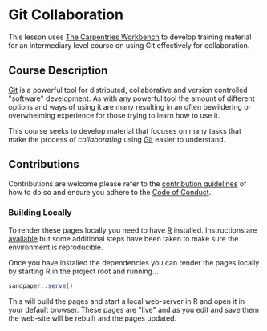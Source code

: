 # Git Collaboration

This lesson uses [The Carpentries Workbench][workbench] to develop training material for an intermediary level course on
using Git effectively for collaboration.

## Course Description

[Git][git] is a powerful tool for distributed, collaborative and version controlled "software" development. As with any
powerful tool the amount of different options and ways of using it are many resulting in an often bewildering or
overwhelming experience for those trying to learn how to use it.

This course seeks to develop material that focuses on many tasks that make the process of _collaborating_ using
[Git][git] easier to understand.

## Contributions

Contributions are welcome please refer to the [contribution guidelines](CONTRIBUTING.md) of how to do so and ensure you
adhere to the [Code of Conduct](CODE_OF_CONDUCT.md).

### Building Locally

To render these pages locally you need to have [R][r] installed. Instructions are
[available](https://carpentries.github.io/workbench/#installation) but some additional steps have been taken to make
sure the environment is reproducible.

Once you have installed the dependencies you can render the pages locally by starting R in the project root and
running...

``` r
sandpaper::serve()
```

This will build the pages and start a local web-server in R and open it in your default browser. These pages are "live"
and as you edit and save them the web-site will be rebuilt and the pages updated.

[git]: https://git-scm.com
[r]: https://www.r-project.org/
[workbench]: https://carpentries.github.io/workbench/
